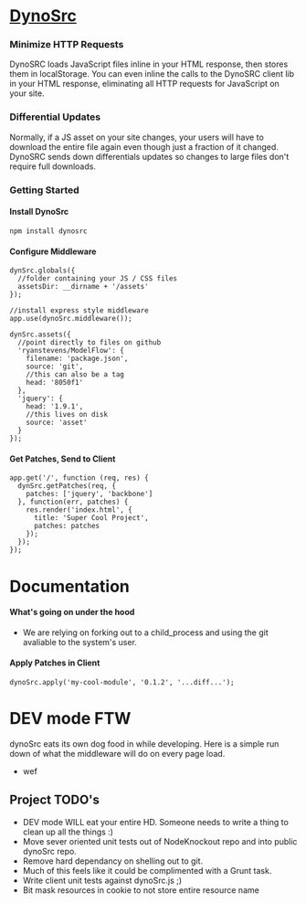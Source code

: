 # [DynoSrc](http://www.dinosrc.it)

### Minimize HTTP Requests
DynoSRC loads JavaScript files inline in your HTML response, then stores them in localStorage. You can even inline the calls to the DynoSRC client lib in your HTML response, eliminating all HTTP requests for JavaScript on your site.

### Differential Updates
Normally, if a JS asset on your site changes, your users will have to download the entire file again even though just a fraction of it changed. DynoSRC sends down differentials updates so changes to large files don't require full downloads.

### Getting Started

#### Install DynoSrc

    npm install dynosrc

#### Configure Middleware

    dynSrc.globals({
      //folder containing your JS / CSS files
      assetsDir: __dirname + '/assets'
    });

    //install express style middleware
    app.use(dynoSrc.middleware());

    dynSrc.assets({
      //point directly to files on github
      'ryanstevens/ModelFlow': {
        filename: 'package.json',
        source: 'git',
        //this can also be a tag
        head: '8050f1'
      },
      'jquery': {
        head: '1.9.1',
        //this lives on disk
        source: 'asset'
      }
    });

#### Get Patches, Send to Client

    app.get('/', function (req, res) {
      dynSrc.getPatches(req, {
        patches: ['jquery', 'backbone']
      }, function(err, patches) {
        res.render('index.html', {
          title: 'Super Cool Project',
          patches: patches
        });
      });
    });

# Documentation

#### What's going on under the hood

* We are relying on forking out to a child_process and using the git avaliable to the system's user. 


#### Apply Patches in Client

    dynoSrc.apply('my-cool-module', '0.1.2', '...diff...');


# DEV mode FTW

dynoSrc eats its own dog food in while developing.  Here is a simple run down of what the middleware will do on every page load.

* wef

## Project TODO's

* DEV mode WILL eat your entire HD.  Someone needs to write a thing to clean up all the things :)
* Move sever oriented unit tests out of NodeKnockout repo and into public dynoSrc repo.
* Remove hard dependancy on shelling out to git. 
* Much of this feels like it could be complimented with a Grunt task.
* Write client unit tests against dynoSrc.js ;)
* Bit mask resources in cookie to not store entire resource name
